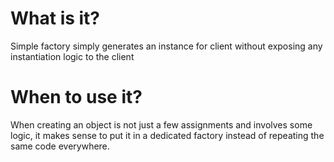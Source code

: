 # What is it?
Simple factory simply generates an instance for client without exposing any instantiation logic to the client

# When to use it?
When creating an object is not just a few assignments and involves some logic, it makes sense to put it in a dedicated factory instead of repeating the same code everywhere.
